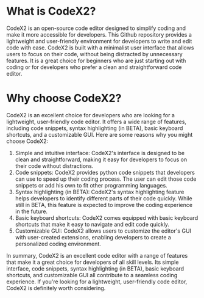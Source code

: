 # What is CodeX2?
CodeX2 is an open-source code editor designed to simplify coding and make it more accessible for developers. This Github repository provides a lightweight and user-friendly environment for developers to write and edit code with ease. CodeX2 is built with a minimalist user interface that allows users to focus on their code, without being distracted by unnecessary features. It is a great choice for beginners who are just starting out with coding or for developers who prefer a clean and straightforward code editor.

# Why choose CodeX2?
CodeX2 is an excellent choice for developers who are looking for a lightweight, user-friendly code editor. It offers a wide range of features, including code snippets, syntax highlighting (in BETA), basic keyboard shortcuts, and a customizable GUI. Here are some reasons why you might choose CodeX2:
1. Simple and intuitive interface: CodeX2's interface is designed to be clean and straightforward, making it easy for developers to focus on their code without distractions.
2. Code snippets: CodeX2 provides python code snippets that developers can use to speed up their coding process. The user can edit those code snippets or add his own to fit other programming languages.
3. Syntax highlighting (in BETA): CodeX2's syntax highlighting feature helps developers to identify different parts of their code quickly. While still in BETA, this feature is expected to improve the coding experience in the future.
4. Basic keyboard shortcuts: CodeX2 comes equipped with basic keyboard shortcuts that make it easy to navigate and edit code quickly.
5. Customizable GUI: CodeX2 allows users to customize the editor's GUI with user-created extensions, enabling developers to create a personalized coding environment.

In summary, CodeX2 is an excellent code editor with a range of features that make it a great choice for developers of all skill levels. Its simple interface, code snippets, syntax highlighting (in BETA), basic keyboard shortcuts, and customizable GUI all contribute to a seamless coding experience. If you're looking for a lightweight, user-friendly code editor, CodeX2 is definitely worth considering.
